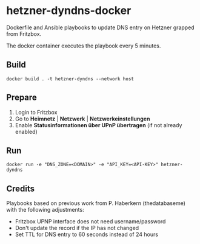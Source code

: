 hetzner-dyndns-docker
=====================

Dockerfile and Ansible playbooks to update DNS entry on Hetzner grapped from Fritzbox.

The docker container executes the playbook every 5 minutes.

Build
-----

`docker build . -t hetzner-dyndns --network host`

Prepare
-------

1. Login to Fritzbox
2. Go to **Heimnetz** | **Netzwerk** | **Netzwerkeinstellungen**
3. Enable **Statusinformationen über UPnP übertragen** (if not already enabled)

Run
---

`docker run -e "DNS_ZONE=<DOMAIN>" -e "API_KEY=<API-KEY>" hetzner-dyndns`

Credits
-------

Playbooks based on previous work from P. Haberkern (thedatabaseme) with the following adjustments:
* Fritzbox UPNP interface does not need username/password
* Don't update the record if the IP has not changed
* Set TTL for DNS entry to 60 seconds instead of 24 hours
